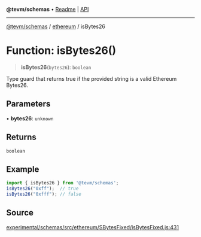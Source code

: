 **@tevm/schemas** • [Readme](../../README.md) \| [API](../../modules.md)

***

[@tevm/schemas](../../README.md) / [ethereum](../README.md) / isBytes26

# Function: isBytes26()

> **isBytes26**(`bytes26`): `boolean`

Type guard that returns true if the provided string is a valid Ethereum Bytes26.

## Parameters

• **bytes26**: `unknown`

## Returns

`boolean`

## Example

```ts
import { isBytes26 } from '@tevm/schemas';
isBytes26("0xff");  // true
isBytes26("0xfff"); // false
````

## Source

[experimental/schemas/src/ethereum/SBytesFixed/isBytesFixed.js:431](https://github.com/evmts/tevm-monorepo/blob/main/experimental/schemas/src/ethereum/SBytesFixed/isBytesFixed.js#L431)
